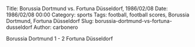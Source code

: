 Title: Borussia Dortmund vs. Fortuna Düsseldorf, 1986/02/08
Date: 1986/02/08 00:00
Category: sports
Tags: football, football scores, Borussia Dortmund, Fortuna Düsseldorf
Slug: borussia-dortmund-vs-fortuna-dusseldorf
Author: carbonero


Borussia Dortmund 1 - 2 Fortuna Düsseldorf
